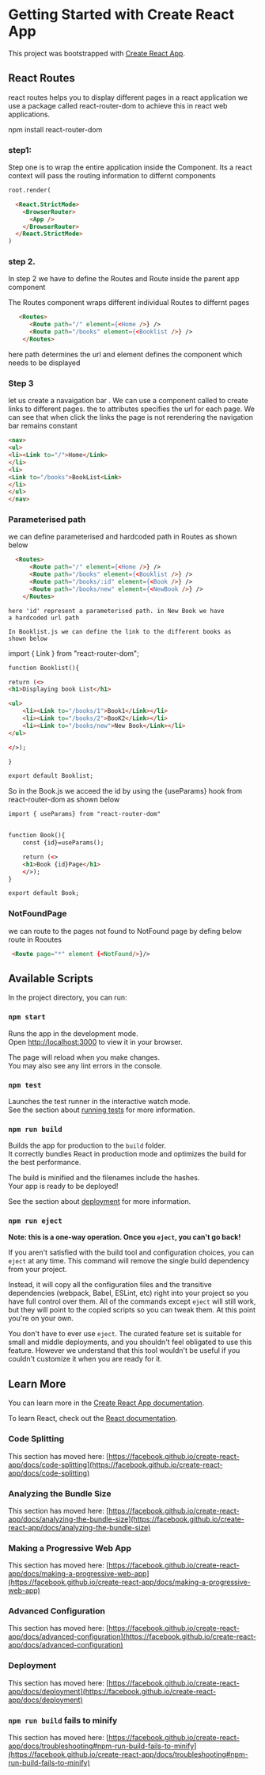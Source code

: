 # Getting Started with Create React App

This project was bootstrapped with [Create React App](https://github.com/facebook/create-react-app).

## React Routes

  react routes helps you to display different pages in a react application
  we use a package called react-router-dom to achieve this in react web applications.

  npm   install  react-router-dom

### step1:
Step one is to wrap the entire application inside the <BrowserRouter> Component.
Its a react context will pass the routing information to differnt components
```html
root.render(

  <React.StrictMode>
    <BrowserRouter>
      <App />
    </BrowserRouter>
  </React.StrictMode>
)
```

### step 2.

In step 2 we have to  define the Routes and Route inside the parent app component

The Routes component wraps different individual Routes to differnt pages
```html
   <Routes>
      <Route path="/" element={<Home />} />
      <Route path="/books" element={<Booklist />} />
    </Routes>
 ```   
here path determines the url and element defines the component which needs to be
displayed

### Step 3 
let us create a navaigation bar . We can use a component called <Link> to 
create links to different pages. the to attributes specifies the url
for each page. We can see that when click the links the page is not rerendering
the navigation bar remains constant
```html
<nav>
<ul>
<li><Link to="/">Home</Link>
</li>
<li>
<Link to="/books">BookList<Link>
</li>
</ul>
</nav>
```
### Parameterised path

we can define parameterised  and hardcoded path in Routes as shown
below
```html
  <Routes>
      <Route path="/" element={<Home />} />
      <Route path="/books" element={<Booklist />} />
      <Route path="/books/:id" element={<Book />} />
      <Route path="/books/new" element={<NewBook />} />
    </Routes>
```
    here 'id' represent a parameterised path. in New Book we have 
    a hardcoded url path

    In Booklist.js we can define the link to the different books as
    shown below

    
import { Link } from "react-router-dom";

```html
function Booklist(){

return (<>
<h1>Displaying book List</h1>

<ul>
    <li><Link to="/books/1">Book1</Link></li>
    <li><Link to="/books/2">BooK2</Link></li>
    <li><Link to="/books/new">New Book</Link></li>
</ul>

</>);

}

export default Booklist;
```

So in the Book.js we acceed the id by using the {useParams} hook from react-router-dom as shown below

```html
import { useParams} from "react-router-dom"


function Book(){
    const {id}=useParams();

    return (<>
    <h1>Book {id}Page</h1>
    </>);
}

export default Book;
```
### NotFoundPage

 we can route to the pages not found to NotFound page by defing below
 route in Rooutes
```html
 <Route page="*" element {<NotFound/>}/>
```

## Available Scripts

In the project directory, you can run:

### `npm start`

Runs the app in the development mode.\
Open [http://localhost:3000](http://localhost:3000) to view it in your browser.

The page will reload when you make changes.\
You may also see any lint errors in the console.

### `npm test`

Launches the test runner in the interactive watch mode.\
See the section about [running tests](https://facebook.github.io/create-react-app/docs/running-tests) for more information.

### `npm run build`

Builds the app for production to the `build` folder.\
It correctly bundles React in production mode and optimizes the build for the best performance.

The build is minified and the filenames include the hashes.\
Your app is ready to be deployed!

See the section about [deployment](https://facebook.github.io/create-react-app/docs/deployment) for more information.

### `npm run eject`

**Note: this is a one-way operation. Once you `eject`, you can't go back!**

If you aren't satisfied with the build tool and configuration choices, you can `eject` at any time. This command will remove the single build dependency from your project.

Instead, it will copy all the configuration files and the transitive dependencies (webpack, Babel, ESLint, etc) right into your project so you have full control over them. All of the commands except `eject` will still work, but they will point to the copied scripts so you can tweak them. At this point you're on your own.

You don't have to ever use `eject`. The curated feature set is suitable for small and middle deployments, and you shouldn't feel obligated to use this feature. However we understand that this tool wouldn't be useful if you couldn't customize it when you are ready for it.

## Learn More

You can learn more in the [Create React App documentation](https://facebook.github.io/create-react-app/docs/getting-started).

To learn React, check out the [React documentation](https://reactjs.org/).

### Code Splitting

This section has moved here: [https://facebook.github.io/create-react-app/docs/code-splitting](https://facebook.github.io/create-react-app/docs/code-splitting)

### Analyzing the Bundle Size

This section has moved here: [https://facebook.github.io/create-react-app/docs/analyzing-the-bundle-size](https://facebook.github.io/create-react-app/docs/analyzing-the-bundle-size)

### Making a Progressive Web App

This section has moved here: [https://facebook.github.io/create-react-app/docs/making-a-progressive-web-app](https://facebook.github.io/create-react-app/docs/making-a-progressive-web-app)

### Advanced Configuration

This section has moved here: [https://facebook.github.io/create-react-app/docs/advanced-configuration](https://facebook.github.io/create-react-app/docs/advanced-configuration)

### Deployment

This section has moved here: [https://facebook.github.io/create-react-app/docs/deployment](https://facebook.github.io/create-react-app/docs/deployment)

### `npm run build` fails to minify

This section has moved here: [https://facebook.github.io/create-react-app/docs/troubleshooting#npm-run-build-fails-to-minify](https://facebook.github.io/create-react-app/docs/troubleshooting#npm-run-build-fails-to-minify)
